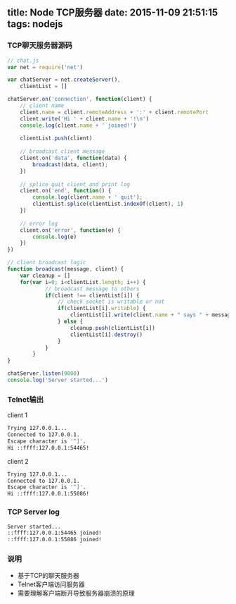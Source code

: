 ﻿title: Node TCP服务器
date: 2015-11-09 21:51:15
tags: nodejs
---
### TCP聊天服务器源码
``` JavaScript
// chat.js
var net = require('net')

var chatServer = net.createServer(),
	clientList = []

chatServer.on('connection', function(client) {
	// client name
	client.name = client.remoteAddress + ':' + client.remotePort
	client.write('Hi ' + client.name + '!\n')
	console.log(client.name + ' joined!')
	
	clientList.push(client)
	
	// broadcast client message
	client.on('data', function(data) {
		broadcast(data, client);
	})
	
	// splice quit client and print log
	client.on('end', function() {
		console.log(client.name + ' quit');
		clientList.splice(clientList.indexOf(client), 1)
	})
	
	// error log
	client.on('error', function(e) {
		console.log(e)
	})
})

// client broadcast logic
function broadcast(message, client) {
	var cleanup = []
	for(var i=0; i<clientList.length; i++) {
			// broadcast message to others
			if(client !== clientList[i]) {
				// check socket is writable or not
				if(clientList[i].writable) {
					clientList[i].write(client.name + " says " + message)
				} else {
					cleanup.push(clientList[i])
					clientList[i].destroy()
				}
			}
		}
}

chatServer.listen(9000)
console.log('Server started...')
```

### Telnet输出
client 1
``` bash
Trying 127.0.0.1...
Connected to 127.0.0.1.
Escape character is '^]'.
Hi ::ffff:127.0.0.1:54465!
```
client 2
``` bash
Trying 127.0.0.1...
Connected to 127.0.0.1.
Escape character is '^]'.
Hi ::ffff:127.0.0.1:55086!
```

### TCP Server log
``` bash
Server started...
::ffff:127.0.0.1:54465 joined!
::ffff:127.0.0.1:55086 joined!
```


### 说明
 - 基于TCP的聊天服务器
 - Telnet客户端访问服务器
 - 需要理解客户端断开导致服务器崩溃的原理